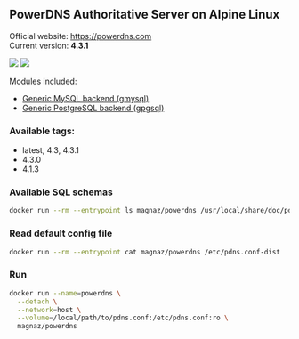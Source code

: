 PowerDNS Authoritative Server on Alpine Linux
---

Official website: <https://powerdns.com>  
Current version: **4.3.1**

[![](https://images.microbadger.com/badges/image/magnaz/powerdns.svg)](https://microbadger.com/images/magnaz/powerdns "Get your own image badge on microbadger.com") [![](https://images.microbadger.com/badges/version/magnaz/powerdns.svg)](https://microbadger.com/images/magnaz/powerdns "Get your own version badge on microbadger.com")

Modules included:
 - [Generic MySQL backend (gmysql)](https://doc.powerdns.com/authoritative/backends/generic-mysql.html)
 - [Generic PostgreSQL backend (gpgsql)](https://doc.powerdns.com/authoritative/backends/generic-postgresql.html)

### Available tags:
 - latest, 4.3, 4.3.1
 - 4.3.0
 - 4.1.3

### Available SQL schemas
```bash
docker run --rm --entrypoint ls magnaz/powerdns /usr/local/share/doc/pdns
```

### Read default config file
```bash
docker run --rm --entrypoint cat magnaz/powerdns /etc/pdns.conf-dist
```

### Run
```bash
docker run --name=powerdns \
  --detach \
  --network=host \
  --volume=/local/path/to/pdns.conf:/etc/pdns.conf:ro \
  magnaz/powerdns
```
